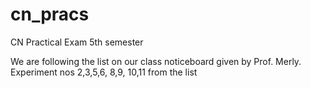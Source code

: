 # cn_pracs
CN Practical Exam 5th semester

We are following the list on our class noticeboard given by Prof. Merly.
Experiment nos 2,3,5,6, 8,9, 10,11 from the list
